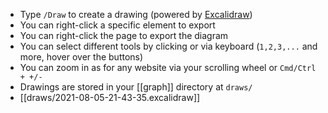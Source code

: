 - Type `/Draw` to create a drawing (powered by [Excalidraw](https://github.com/excalidraw/excalidraw))
- You can right-click a specific element to export
- You can right-click the page to export the diagram
- You can select different tools by clicking or via keyboard (`1,2,3,...` and more, hover over the buttons)
- You can zoom in as for any website via your scrolling wheel or `Cmd/Ctrl + +/-`
- Drawings are stored in your [[graph]] directory at `draws/`
- [[draws/2021-08-05-21-43-35.excalidraw]]